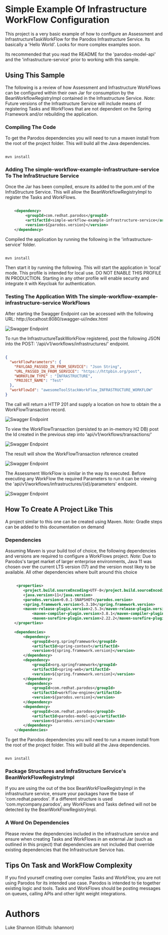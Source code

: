 # Simple Example Of Infrastructure WorkFlow Configuration

This project is a very basic example of how to configure an Assessment and InfrastructureTaskWorkFlow for the Parodos Infrastructure Service. Its basically a 'Hello World'. Looks for more complex examples soon.

Its recommended that you read the README for the 'parodos-model-api' and the 'infrastructure-service' prior to working with this sample.

## Using This Sample

The following is a review of how Assessment and Infrastructure WorkFlows can be configured within their own Jar for consumption by the BeanWorkflowRegistryImpl contained in the Infrastructure Service. *Note*: Future versions of the Infrastructure Service will include means of registering Tasks and WorkFlows that are not dependent on the Spring Framework and/or rebuilding the application.

### Compiling The Code

To get the Parodos dependencies you will need to run a maven install from the root of the project folder. This will build all the Java dependencies.

```shell

mvn install

```

### Adding The simple-workflow-example-infrastructure-service To The InfraStructure Service

Once the Jar has been compiled, ensure its added to the pom.xml of the InfraStructure Service. This will allow the BeanWorkflowRegistryImpl to register the Tasks and WorkFlows. 


```xml

	<dependency>
		 <groupId>com.redhat.parodos</groupId>
		 <artifactId>simple-workflow-example-infrastructure-service</artifactId>
		 <version>${parodos.version}</version>
	</dependency>

```
Compiled the application by running the following in the 'infrastructure-service' folder.

```shell

mvn install

```
Then start it by running the following. This will start the application in 'local' mode. This profile is intended for local use. DO NOT ENABLE THIS PROFILE IN PRODUCTION. Starting in any other profile will enable security and integrate it with Keycloak for authentication.


### Testing The Application With The simple-workflow-example-infrastructure-service WorkFlows

After starting the Swagger Endpoint can be accessed with the following URL: http://localhost:8080/swagger-ui/index.html

![Swagger Endpoint](readme-images/0.png)

To run the InfrastructureTaskWorkFlow registered, post the following JSON into the POST: '/api/v1/workflows/infrastructures/' endpoint.

```json

{
  "workFlowParameters": {
    "PAYLOAD_PASSED_IN_FROM_SERVICE": "Json String",
    "URL_PASSED_IN_FROM_SERVICE": "https://httpbin.org/post",
    "WORKFLOW_TYPE" : "INFRASTRUCTURE",
    "PROJECT_NAME": "Test"
  },
  "workFlowId": "awesomeToolStackWorkFlow_INFRASTRUCTURE_WORKFLOW"
}

```
The call will return a HTTP 201 and supply a location on how to obtain the a WorkFlowTransaction record.

![Swagger Endpoint](readme-images/1.png)

To view the WorkFlowTransaction (persisted to an in-memory H2 DB) post the Id created in the previous step into 'api/v1/workflows/transactions/'

![Swagger Endpoint](readme-images/2.png)

The result will show the WorkFlowTransaction reference created

![Swagger Endpoint](readme-images/3.png)

The Assessment WorkFlow is similar in the way its executed. Before executing any WorkFlow the required Parameters to run it can be viewing the 'api/v1/workflows/infrastructures/{id}/parameters' endpoint.

![Swagger Endpoint](readme-images/4.png)


## How To Create A Project Like This

A project similar to this one can be created using Maven. *Note:* Gradle steps can be added to this documentation on demand

### Dependencies

Assuming Maven is your build tool of choice, the following dependencies and versions are required to configure a WorkFlows project. *Note:* Due to Parodos's target market of larger enterprise environments, Java 11 was chosen over the current LTS version (17) and the version most likey to be available. All other dependencies where built around this choice

```xml

	 <properties>
		<project.build.sourceEncoding>UTF-8</project.build.sourceEncoding>
		<java.version>11</java.version>
		<parodos.version>0.0.1-SNAPSHOT</parodos.version>
		<spring.framework.version>5.3.10</spring.framework.version>
		<maven-release-plugin.version>2.5.3</maven-release-plugin.version>
        	<maven-compiler-plugin.version>3.8.1</maven-compiler-plugin.version>
        	<maven-surefire-plugin.version>2.22.2</maven-surefire-plugin.version>
	</properties>

	<dependencies>
		<dependency>
			<groupId>org.springframework</groupId>
			<artifactId>spring-context</artifactId>
			<version>${spring.framework.version}</version>
		</dependency>
		<dependency>
		    <groupId>org.springframework</groupId>
		    <artifactId>spring-web</artifactId>
		    <version>${spring.framework.version}</version>
		</dependency>
		 <dependency>
			<groupId>com.redhat.parodos</groupId>
			<artifactId>workflow-engine</artifactId>
			<version>${parodos.version}</version>
		</dependency>
		<dependency>
			<groupId>com.redhat.parodos</groupId>
			<artifactId>parodos-model-api</artifactId>
			<version>${parodos.version}</version>
		</dependency>
	</dependencies>

```

To get the Parodos dependencies you will need to run a maven install from the root of the project folder. This will build all the Java dependencies.

```shell

mvn install

```

### Package Structures and InfraStructure Service's BeanWorkFlowRegistryImpl

If you are using the out of the box BeanWorkFlowRegistryImpl in the infrastructure service, ensure your packages have the base of 'com.redhat.parodos'. If a different structure is used 'com.mycompany.parodos', any WorkFlows and Tasks defined will not be detected by the BeanWorkFlowRegistryImpl.

### A Word On Dependencies

Please review the dependencies included in the infrastructure service and ensure when creating Tasks and WorkFlows in an external Jar (such as outlined in this project) that dependencies are not included that override existing dependencies that the Infrastructure Service has.

## Tips On Task and WorkFlow Complexity

If you find yourself creating over complex Tasks and WorkFlow, you are not using Parodos for its intended use case. Parodos is intended to tie together existing logic and tools. Tasks and WorkFlows should be posting messages on queues, calling APIs and other light weight integrations.

# Authors

Luke Shannon (Github: lshannon)

